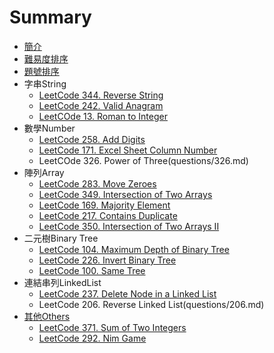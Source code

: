 # Summary

* [簡介](README.md)
* [難易度排序](sortbyacceptance.md)
* [題號排序](sortbynumber.md)
* 字串String
   * [LeetCode 344. Reverse String](questions/344md.md)
   * [LeetCode 242. Valid Anagram](questions/242md.md)
   * [LeetCOde 13. Roman to Integer](questions/13md.md)
* 數學Number
   * [LeetCode 258. Add Digits](questions/258md.md)
   * [LeetCode 171. Excel Sheet Column Number](questions/171md.md)
   * LeetCOde 326. Power of Three(questions/326.md)
* 陣列Array
   * [LeetCode 283. Move Zeroes](questions/283md.md)
   * [LeetCode 349. Intersection of Two Arrays](questions/349md.md)
   * [LeetCode 169. Majority Element](questions/169md.md)
   * [LeetCode 217. Contains Duplicate](questions/217md.md)
   * [LeetCode 350. Intersection of Two Arrays II](questions/350md.md)
* 二元樹Binary Tree
   * [LeetCode 104. Maximum Depth of Binary Tree](questions/104md.md)
   * [LeetCode 226. Invert Binary Tree](questions/226md.md)
   * [LeetCode 100. Same Tree](questions/100md.md)
* 連結串列LinkedList
   * [LeetCode 237. Delete Node in a Linked List](questions/237md.md)
   * LeetCode 206. Reverse Linked List(questions/206.md)
* [其他Others](others.md)
   * [LeetCode 371. Sum of Two Integers](questions/371md.md)
   * [LeetCode 292. Nim Game](questions/292md.md)

